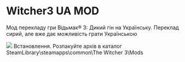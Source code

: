 # Witcher3 UA MOD

Мод перекладу гри Відьмак® 3: Дикий гін на Українську. Переклад сирий, але вже дає можливість грати Українською 



<img src="https://img.shields.io/badge/Steam-000000?style=for-the-badge&logo=steam&logoColor=white" />
Встановлення. 
Розпакуйте архів в каталог SteamLibrary\steamapps\common\The Witcher 3\Mods

